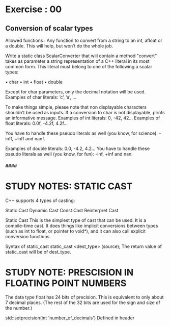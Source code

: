 
# Exercise : 00
## Conversion of scalar types

Allowed functions : 
Any function to convert from a string to an int, afloat or a double. 
This will help, but won’t do the whole job.

Write a static class ScalarConverter that will contain a method "convert" takes as
parameter a string representation of a C++ literal in its most common form. This literal
must belong to one of the following a scalar types:

• char
• int
• float
• double

Except for char parameters, only the decimal notation will be used.
Examples of char literals: ’c’, ’a’, ...

To make things simple, please note that non displayable characters shouldn’t be used as
inputs. If a conversion to char is not displayable, prints an informative message.
Examples of int literals: 0, -42, 42...
Examples of float literals: 0.0f, -4.2f, 4.2f...

You have to handle these pseudo literals as well (you know, for science): -inff, +inff
and nanf.

Examples of double literals: 0.0, -4.2, 4.2...
You have to handle these pseudo literals as well (you know, for fun): -inf, +inf and nan.


#### #### ####
# STUDY NOTES: STATIC CAST

C++ supports 4 types of casting:

Static Cast
Dynamic Cast
Const Cast
Reinterpret Cast

Static Cast
This is the simplest type of cast that can be used. It is a compile-time cast. 
It does things like implicit conversions between types (such as int to float, 
or pointer to void*), and it can also call explicit conversion functions.

Syntax of static_cast
static_cast <dest_type> (source);
The return value of static_cast will be of dest_type.


# STUDY NOTE: PRESCISION IN FLOATING POINT NUMBERS

The data type float has 24 bits of precision. 
This is equivalent to only about 7 decimal places. 
(The rest of the 32 bits are used for the sign and size of the number.)

std::setprecision(int 'number_of_decimals') 
Defined in header <iomanip>